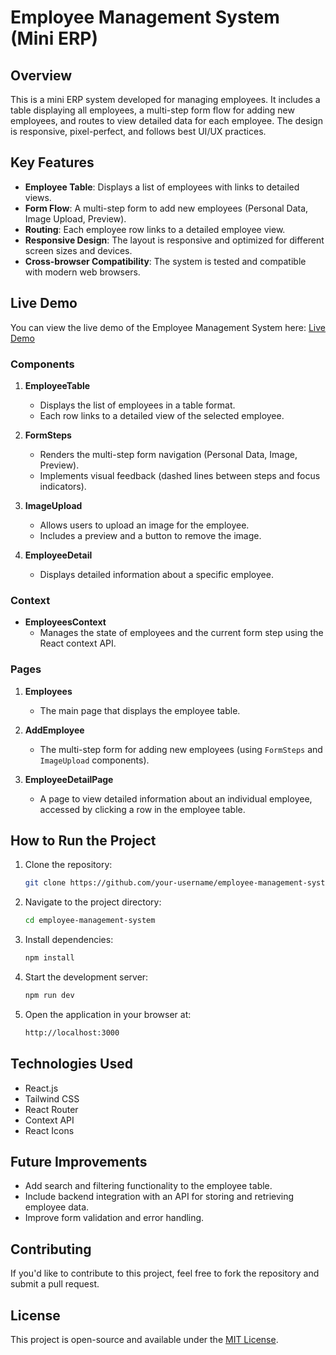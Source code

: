 # Employee Management System (Mini ERP)

## Overview
This is a mini ERP system developed for managing employees. It includes a table displaying all employees, a multi-step form flow for adding new employees, and routes to view detailed data for each employee. The design is responsive, pixel-perfect, and follows best UI/UX practices.

## Key Features
- **Employee Table**: Displays a list of employees with links to detailed views.
- **Form Flow**: A multi-step form to add new employees (Personal Data, Image Upload, Preview).
- **Routing**: Each employee row links to a detailed employee view.
- **Responsive Design**: The layout is responsive and optimized for different screen sizes and devices.
- **Cross-browser Compatibility**: The system is tested and compatible with modern web browsers.
  

## Live Demo

You can view the live demo of the Employee Management System here: [Live Demo](https://your-live-demo-link.com)


### Components

1. **EmployeeTable**
   - Displays the list of employees in a table format.
   - Each row links to a detailed view of the selected employee.

2. **FormSteps**
   - Renders the multi-step form navigation (Personal Data, Image, Preview).
   - Implements visual feedback (dashed lines between steps and focus indicators).

3. **ImageUpload**
   - Allows users to upload an image for the employee.
   - Includes a preview and a button to remove the image.

4. **EmployeeDetail**
   - Displays detailed information about a specific employee.

### Context

- **EmployeesContext**
  - Manages the state of employees and the current form step using the React context API.

### Pages

1. **Employees**
   - The main page that displays the employee table.

2. **AddEmployee**
   - The multi-step form for adding new employees (using `FormSteps` and `ImageUpload` components).

3. **EmployeeDetailPage**
   - A page to view detailed information about an individual employee, accessed by clicking a row in the employee table.

## How to Run the Project

1. Clone the repository:
    ```bash
    git clone https://github.com/your-username/employee-management-system.git
    ```

2. Navigate to the project directory:
    ```bash
    cd employee-management-system
    ```

3. Install dependencies:
    ```bash
    npm install
    ```

4. Start the development server:
    ```bash
    npm run dev
    ```

5. Open the application in your browser at:
    ```bash
    http://localhost:3000
    ```

## Technologies Used
- React.js
- Tailwind CSS
- React Router
- Context API
- React Icons

## Future Improvements
- Add search and filtering functionality to the employee table.
- Include backend integration with an API for storing and retrieving employee data.
- Improve form validation and error handling.

## Contributing
If you'd like to contribute to this project, feel free to fork the repository and submit a pull request.

## License
This project is open-source and available under the [MIT License](LICENSE).



